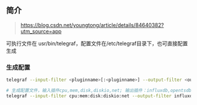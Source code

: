 ## 简介


>https://blog.csdn.net/youngtong/article/details/84640382?utm_source=app


可执行文件在 usr/bin/telegraf，配置文件在/etc/telegraf目录下，也可直接配置生成

### 生成配置

```bash
telegraf --input-filter <pluginname>[:<pluginname>] --output-filter <outputname>[:<outputname>] config > telegraf.conf
```

```bash
# 生成配置文件，输入插件cpu,mem,disk,diskio,net; 输出插件：influxdb,opentsdb
telegraf --input-filter cpu:mem:disk:diskio:net --output-filter influxdb:opentsdb config > telegraf.conf

```